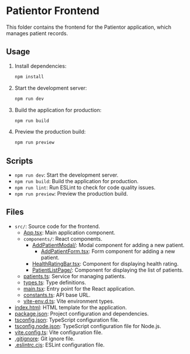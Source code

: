 # Patientor Frontend

This folder contains the frontend for the Patientor application, which manages patient records.

## Usage

1. Install dependencies:
    ```sh
    npm install
    ```

2. Start the development server:
    ```sh
    npm run dev
    ```

3. Build the application for production:
    ```sh
    npm run build
    ```

4. Preview the production build:
    ```sh
    npm run preview
    ```

## Scripts

- `npm run dev`: Start the development server.
- `npm run build`: Build the application for production.
- `npm run lint`: Run ESLint to check for code quality issues.
- `npm run preview`: Preview the production build.

## Files

- `src/`: Source code for the frontend.
  - [App.tsx](http://_vscodecontentref_/2): Main application component.
  - `components/`: React components.
    - [AddPatientModal/](http://_vscodecontentref_/3): Modal component for adding a new patient.
      - [AddPatientForm.tsx](http://_vscodecontentref_/4): Form component for adding a new patient.
    - [HealthRatingBar.tsx](http://_vscodecontentref_/5): Component for displaying health rating.
    - [PatientListPage/](http://_vscodecontentref_/6): Component for displaying the list of patients.
  - [patients.ts](http://_vscodecontentref_/7): Service for managing patients.
  - [types.ts](http://_vscodecontentref_/8): Type definitions.
  - [main.tsx](http://_vscodecontentref_/9): Entry point for the React application.
  - [constants.ts](http://_vscodecontentref_/10): API base URL.
  - [vite-env.d.ts](http://_vscodecontentref_/11): Vite environment types.
- [index.html](http://_vscodecontentref_/12): HTML template for the application.
- [package.json](http://_vscodecontentref_/13): Project configuration and dependencies.
- [tsconfig.json](http://_vscodecontentref_/14): TypeScript configuration file.
- [tsconfig.node.json](http://_vscodecontentref_/15): TypeScript configuration file for Node.js.
- [vite.config.ts](http://_vscodecontentref_/16): Vite configuration file.
- [.gitignore](http://_vscodecontentref_/17): Git ignore file.
- [.eslintrc.cjs](http://_vscodecontentref_/18): ESLint configuration file.